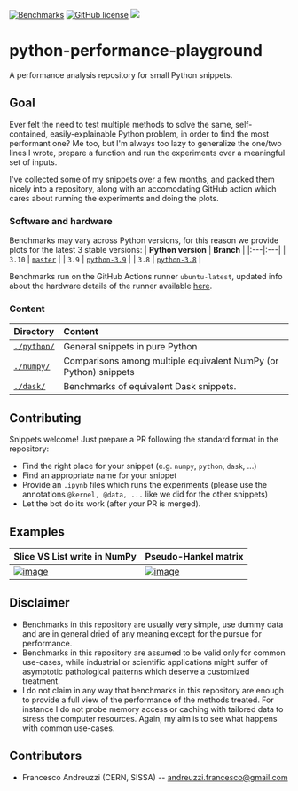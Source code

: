 [![Benchmarks](https://github.com/fAndreuzzi/python-performance-playground/actions/workflows/main.yml/badge.svg)](https://github.com/fAndreuzzi/python-performance-playground/actions/workflows/main.yml)
[![GitHub license](https://img.shields.io/github/license/Naereen/StrapDown.js.svg)](https://github.com/Naereen/StrapDown.js/blob/master/LICENSE)
<img src='https://img.shields.io/badge/Code%20style-Black-%23000000'/>

# python-performance-playground
A performance analysis repository for small Python snippets.

## Goal
Ever felt the need to test multiple methods to solve the same, self-contained,
easily-explainable Python problem, in order to find the most performant one?
Me too, but I'm always too lazy to generalize the one/two lines I wrote, prepare
a function and run the experiments over a meaningful set of inputs.

I've collected some of my snippets over a few months, and packed them nicely
into a repository, along with an accomodating GitHub action which cares about
running the experiments and doing the plots.

### Software and hardware
Benchmarks may vary across Python versions, for this reason we provide plots
for the latest 3 stable versions:
| **Python version** | **Branch** |
|:---|:---|
| `3.10` | [`master`](https://github.com/fAndreuzzi/python-performance-playground/) |
| `3.9` | [`python-3.9`](https://github.com/fAndreuzzi/python-performance-playground/tree/python-3.9)  |
| `3.8` | [`python-3.8`](https://github.com/fAndreuzzi/python-performance-playground/tree/python-3.8) |

Benchmarks run on the GitHub Actions runner `ubuntu-latest`, updated info about
the hardware details of the runner available
[here](https://docs.github.com/en/actions/using-github-hosted-runners/about-github-hosted-runners#supported-runners-and-hardware-resources).

### Content
| **Directory** | **Content** |
|:---|:---|
| [`./python/`](python/) | General snippets in pure Python |
| [`./numpy/`](numpy/) | Comparisons among multiple equivalent NumPy (or Python) snippets  |
| [`./dask/`](dask/) | Benchmarks of equivalent Dask snippets. |

## Contributing
Snippets welcome! Just prepare a PR following the standard format in the
repository:
- Find the right place for your snippet (e.g. `numpy`, `python`, `dask`, ...)
- Find an appropriate name for your snippet
- Provide an `.ipynb` files which runs the experiments (please use the
  annotations `@kernel, @data, ...` like we did for the other snippets)
- Let the bot do its work (after your PR is merged).

## Examples
| Slice VS List write in NumPy |     Pseudo-Hankel matrix     |
| -------------------------------------------------------------- | -------------------------------------------------------------- |
| [![image](https://user-images.githubusercontent.com/8464342/180768227-b8429aa5-98cc-4a59-8277-8d00854106fb.png)](numpy/write-in-slices) | [![image](https://user-images.githubusercontent.com/8464342/180768655-5caaeb92-bd1c-4900-a2f6-d92a700d0138.png)](numpy/hankel-matrix) |

## Disclaimer
- Benchmarks in this repository are usually very simple, use dummy data and are
  in general dried of any meaning except for the pursue for performance.
- Benchmarks in this repository are assumed to be valid only for common
  use-cases, while industrial or scientific applications might suffer of
  asymptotic pathological patterns which deserve a customized treatment.
- I do not claim in any way that benchmarks in this repository are enough to
  provide a full view of the performance of the methods treated. For instance
  I do not probe memory access or caching with tailored data to stress the
  computer resources. Again, my aim is to see what happens with common
  use-cases.

## Contributors
- Francesco Andreuzzi (CERN, SISSA) -- andreuzzi.francesco@gmail.com
